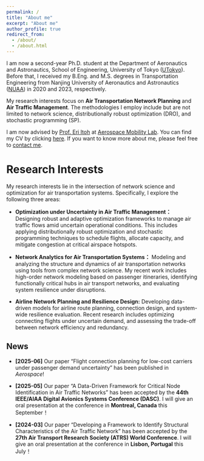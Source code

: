 ```yaml
---
permalink: /
title: "About me"
excerpt: "About me"
author_profile: true
redirect_from: 
  - /about/
  - /about.html
---
```


I am now a second-year Ph.D. student at the Department of Aeronautics and Astronautics, School of Engineering, University of Tokyo \([UTokyo](https://www.aerospace.t.u-tokyo.ac.jp/en/)\). Before that, I received my B.Eng. and M.S. degrees in Transportation Engineering from Nanjing University of Aeronautics and Astronautics \([NUAA](https://en.nuaa.edu.cn/)\) in 2020 and 2023, respectively. 

My research interests focus on **Air Transportation Network Planning** and **Air Traffic Management**. The methodologies I employ include but are not limited to network science, distributionally robust optimization (DRO), and stochastic programming (SP).

I am now advised by [Prof. Eri Itoh](https://www.u-tokyo.ac.jp/focus/en/people/k0001_02908.html) at [Aerospace Mobility Lab](https://sites.google.com/g.ecc.u-tokyo.ac.jp/itoh-laboratory/). You can find my CV by clicking [here](../assets/Curriculum_Vitae.pdf). If you want to know more about me, please feel free to [contact me](mailto:wenhaoding@g.ecc.u-tokyo.ac.jp).

Research Interests
======
My research interests lie in the intersection of network science and optimization for air transportation systems. Specifically, I explore the following three areas:

* **Optimization under Uncertainty in Air Traffic Management：** 
Designing robust and adaptive optimization frameworks to manage air traffic flows amid uncertain operational conditions. This includes applying distributionally robust optimization and stochastic programming techniques to schedule flights, allocate capacity, and mitigate congestion at critical airspace hotspots.

* **Network Analytics for Air Transportation Systems：** 
Modeling and analyzing the structure and dynamics of air transportation networks using tools from complex network science. My recent work includes high-order network modeling based on passenger itineraries, identifying functionally critical hubs in air transport networks, and evaluating system resilience under disruptions.

* **Airline Network Planning and Resilience Design:** 
Developing data-driven models for airline route planning, connection design, and system-wide resilience evaluation. Recent research includes optimizing connecting flights under uncertain demand, and assessing the trade-off between network efficiency and redundancy.

## News

- **[2025-06]** Our paper “Flight connection planning for low-cost carriers under passenger demand uncertainty” has been published in *Aerospace*!

- **[2025-05]** Our paper “A Data-Driven Framework for Critical Node Identification in Air Traffic Networks” has been accepted by the **44th IEEE/AIAA Digital Avionics Systems Conference (DASC)**. I will give an oral presentation at the conference in **Montreal, Canada** this September！

- **[2024-03]** Our paper “Developing a Framework to Identify Structural Characteristics of the Air Traffic Network” has been accepted by the **27th Air Transport Research Society (ATRS) World Conference**. I will give an oral presentation at the conference in **Lisbon, Portugal** this July！